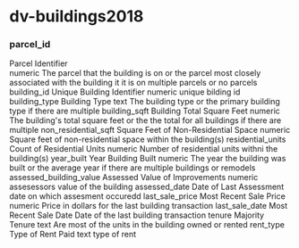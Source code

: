 # dv-buildings2018

### parcel_id	
Parcel Identifier	
numeric	
The parcel that the building is on or the parcel most closely associated with the building it it is on multiple parcels or no parcels
building_id	Unique Building Identifier	numeric	unique bilding id
building_type	Building Type	text	The building type or the primary building type if there are multiple
building_sqft	Building Total Square Feet	numeric	The building's total square feet or the the total for all buildings if there are multiple
non_residential_sqft	Square Feet of Non-Residential Space	numeric	Square feet of non-residential space within the building(s)
residential_units	Count of Residential Units	numeric	Number of residential units withni the building(s)
year_built	Year Building Built	numeric	The year the building was built or the average year if there are multiple buildings or remodels
assessed_building_value	Assessed Value of Improvements	numeric	assesessors value of the building 
assessed_date	Date of Last Assessment		date on which assesment occuredd
last_sale_price	Most Recent Sale Price	numeric	Price in dollars for the last building transaction
last_sale_date	Most Recent Sale Date		Date of the last building transaction
tenure	Majority Tenure	text	Are most of the units in the building owned or rented
rent_type	Type of Rent Paid	text	type of rent
